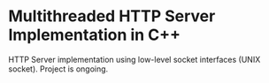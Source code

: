 # Multithreaded HTTP Server Implementation in C++
HTTP Server implementation using low-level socket interfaces (UNIX socket). Project is ongoing.
